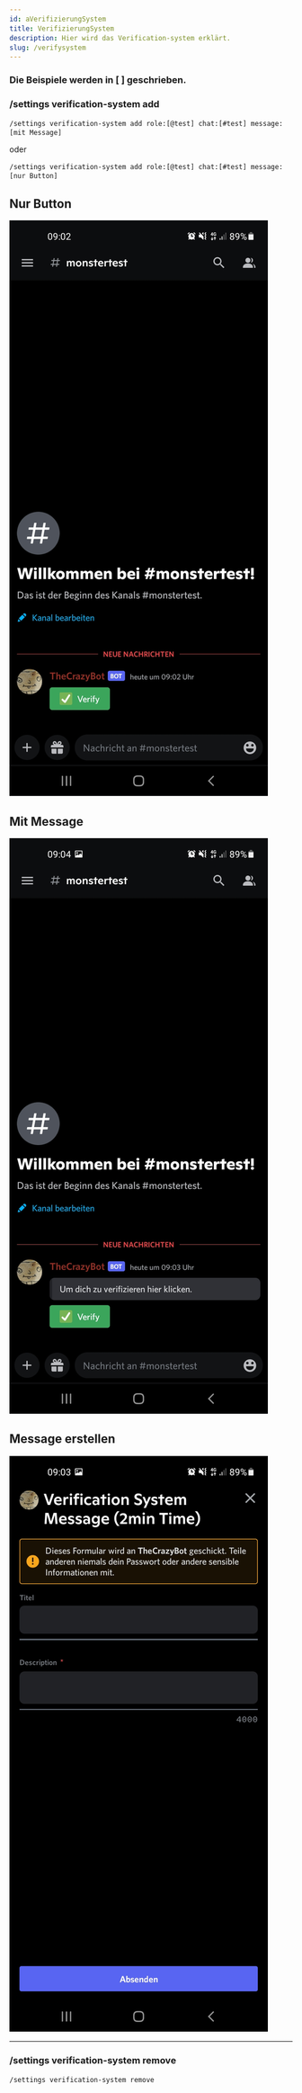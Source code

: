 ```yaml
---
id: aVerifizierungSystem
title: VerifizierungSystem
description: Hier wird das Verification-system erklärt.
slug: /verifysystem
---
```


<h3> Die Beispiele werden in [ ] geschrieben.</h3>


### /settings verification-system add


```
/settings verification-system add role:[@test] chat:[#test] message:[mit Message]
```

oder

```
/settings verification-system add role:[@test] chat:[#test] message:[nur Button] 
```

<h2>Nur Button</h2>

![Nur Button](/img/Screenshot_20220810-090210_Discord.jpg)

<h2>Mit Message</h2>

![mit Message](/img/Screenshot_20220810-090405_Discord.jpg)

<h2>Message erstellen</h2>

![Message erstellen](/img/Screenshot_20220810-090312_Discord.jpg)

________________________


### /settings verification-system remove


```
/settings verification-system remove
```
